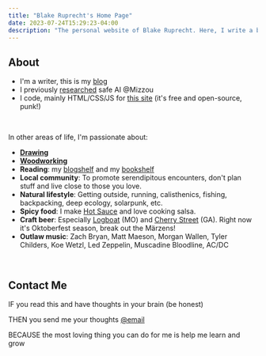 ```yaml
---
title: "Blake Ruprecht's Home Page"
date: 2023-07-24T15:29:23-04:00
description: "The personal website of Blake Ruprecht. Here, I write a blog, showcase my safe artificial intelligence research, display some ink drawings and woodworking, and generally give the web information about me."
---
```


## About
- I'm a writer, this is my [blog](/blog)
- I previously [researched](/research) safe AI @Mizzou
- I code, mainly HTML/CSS/JS for [this site](https://github.com/blakeruprecht/blakeruprecht.github.io) (it's free and open-source, punk!)

&nbsp;

In other areas of life, I'm passionate about:
- [**Drawing**](/drawing)
- [**Woodworking**](/woodwork)
- **Reading**: my [blogshelf](/blogshelf) and my [bookshelf](/bookshelf)
- **Local community**: To promote serendipitous encounters, don't plan stuff and live close to those you love.
- **Natural lifestyle**: Getting outside, running, calisthenics, fishing, backpacking, deep ecology, solarpunk, etc.
- **Spicy food**: I make [Hot Sauce](/dcbs) and love cooking salsa.
- **Craft beer**: Especially [Logboat](https://www.logboatbrewing.com/) (MO) and [Cherry Street](https://cherrystreetbrewing.com/) (GA). Right now it's Oktoberfest season, break out the M&auml;rzens!
- **Outlaw music**: Zach Bryan, Matt Maeson, Morgan Wallen, Tyler Childers, Koe Wetzl, Led Zeppelin, Muscadine Bloodline, AC/DC

&nbsp;

## Contact Me
IF you read this and have thoughts in your brain (be honest)

THEN you send me your thoughts [@email](mailto:blakecruprecht@gmail.com)

BECAUSE the most loving thing you can do for me is help me learn and grow
